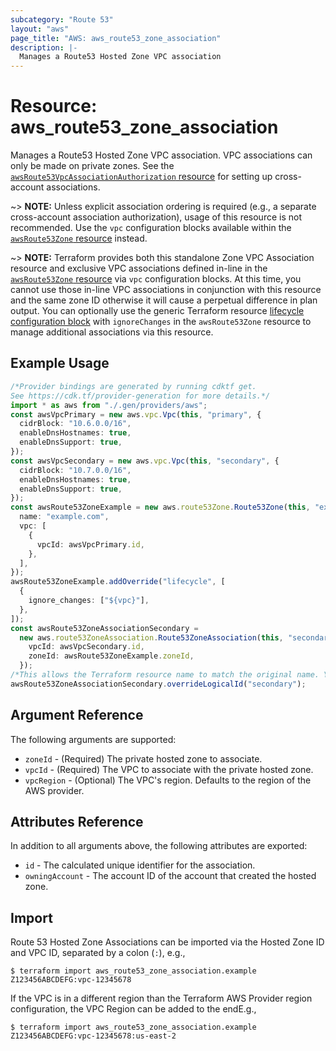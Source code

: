 ```yaml
---
subcategory: "Route 53"
layout: "aws"
page_title: "AWS: aws_route53_zone_association"
description: |-
  Manages a Route53 Hosted Zone VPC association
---
```


# Resource: aws\_route53\_zone\_association

Manages a Route53 Hosted Zone VPC association. VPC associations can only be made on private zones. See the [`awsRoute53VpcAssociationAuthorization` resource](route53_vpc_association_authorization.html) for setting up cross-account associations.

\~> **NOTE:** Unless explicit association ordering is required (e.g., a separate cross-account association authorization), usage of this resource is not recommended. Use the `vpc` configuration blocks available within the [`awsRoute53Zone` resource](/docs/providers/aws/r/route53_zone.html) instead.

\~> **NOTE:** Terraform provides both this standalone Zone VPC Association resource and exclusive VPC associations defined in-line in the [`awsRoute53Zone` resource](/docs/providers/aws/r/route53_zone.html) via `vpc` configuration blocks. At this time, you cannot use those in-line VPC associations in conjunction with this resource and the same zone ID otherwise it will cause a perpetual difference in plan output. You can optionally use the generic Terraform resource [lifecycle configuration block](https://www.terraform.io/docs/configuration/meta-arguments/lifecycle.html) with `ignoreChanges` in the `awsRoute53Zone` resource to manage additional associations via this resource.

## Example Usage

```typescript
/*Provider bindings are generated by running cdktf get.
See https://cdk.tf/provider-generation for more details.*/
import * as aws from "./.gen/providers/aws";
const awsVpcPrimary = new aws.vpc.Vpc(this, "primary", {
  cidrBlock: "10.6.0.0/16",
  enableDnsHostnames: true,
  enableDnsSupport: true,
});
const awsVpcSecondary = new aws.vpc.Vpc(this, "secondary", {
  cidrBlock: "10.7.0.0/16",
  enableDnsHostnames: true,
  enableDnsSupport: true,
});
const awsRoute53ZoneExample = new aws.route53Zone.Route53Zone(this, "example", {
  name: "example.com",
  vpc: [
    {
      vpcId: awsVpcPrimary.id,
    },
  ],
});
awsRoute53ZoneExample.addOverride("lifecycle", [
  {
    ignore_changes: ["${vpc}"],
  },
]);
const awsRoute53ZoneAssociationSecondary =
  new aws.route53ZoneAssociation.Route53ZoneAssociation(this, "secondary_3", {
    vpcId: awsVpcSecondary.id,
    zoneId: awsRoute53ZoneExample.zoneId,
  });
/*This allows the Terraform resource name to match the original name. You can remove the call if you don't need them to match.*/
awsRoute53ZoneAssociationSecondary.overrideLogicalId("secondary");

```

## Argument Reference

The following arguments are supported:

* `zoneId` - (Required) The private hosted zone to associate.
* `vpcId` - (Required) The VPC to associate with the private hosted zone.
* `vpcRegion` - (Optional) The VPC's region. Defaults to the region of the AWS provider.

## Attributes Reference

In addition to all arguments above, the following attributes are exported:

* `id` - The calculated unique identifier for the association.
* `owningAccount` - The account ID of the account that created the hosted zone.

## Import

Route 53 Hosted Zone Associations can be imported via the Hosted Zone ID and VPC ID, separated by a colon (`:`), e.g.,

```console
$ terraform import aws_route53_zone_association.example Z123456ABCDEFG:vpc-12345678
```

If the VPC is in a different region than the Terraform AWS Provider region configuration, the VPC Region can be added to the endE.g.,

```console
$ terraform import aws_route53_zone_association.example Z123456ABCDEFG:vpc-12345678:us-east-2
```
